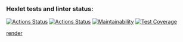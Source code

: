 ### Hexlet tests and linter status:
[![Actions Status](https://github.com/sergi-Jr/java-project-72/actions/workflows/hexlet-check.yml/badge.svg)](https://github.com/sergi-Jr/java-project-72/actions)
[![Actions Status](https://github.com/sergi-Jr/java-project-72/actions/workflows/main.yml/badge.svg)](https://github.com/sergi-Jr/java-project-72/actions)
[![Maintainability](https://api.codeclimate.com/v1/badges/0eee8664b87b9e43e788/maintainability)](https://codeclimate.com/github/sergi-Jr/java-project-72/maintainability)
[![Test Coverage](https://api.codeclimate.com/v1/badges/0eee8664b87b9e43e788/test_coverage)](https://codeclimate.com/github/sergi-Jr/java-project-72/test_coverage)


[render](https://java-project-72-9n0q.onrender.com/)